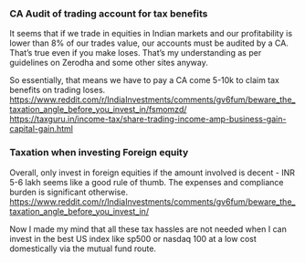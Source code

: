 ### CA Audit of trading account for tax benefits
It seems that if we trade in equities in Indian markets and our profitability is lower than 8% of our trades value, our accounts must be audited by a CA. That’s true even if you make loses. That’s my understanding as per guidelines on Zerodha and some other sites anyway.

So essentially, that means we have to pay a CA come 5-10k to claim tax benefits on trading loses.  
https://www.reddit.com/r/IndiaInvestments/comments/gv6fum/beware_the_taxation_angle_before_you_invest_in/fsmomzd/  
https://taxguru.in/income-tax/share-trading-income-amp-business-gain-capital-gain.html   

### Taxation when investing Foreign equity
Overall, only invest in foreign equities if the amount involved is decent - INR 5-6 lakh seems like a good rule of thumb. The expenses and compliance burden is significant otherwise.  
https://www.reddit.com/r/IndiaInvestments/comments/gv6fum/beware_the_taxation_angle_before_you_invest_in/  

Now I made my mind that all these tax hassles are not needed when I can invest in the best US index like sp500 or nasdaq 100 at a low cost domestically via the mutual fund route.  



